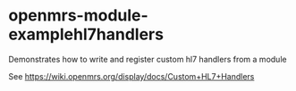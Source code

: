 openmrs-module-examplehl7handlers
=================================

Demonstrates how to write and register custom hl7 handlers from a module

See https://wiki.openmrs.org/display/docs/Custom+HL7+Handlers
